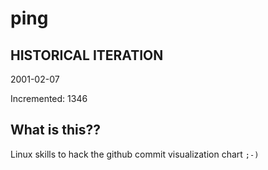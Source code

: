 # ping

## HISTORICAL ITERATION
2001-02-07

Incremented: 1346

## What is this?? 
Linux skills to hack the github commit visualization chart `;-)`
